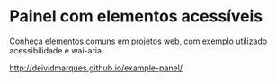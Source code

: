 Painel com elementos acessíveis
===============================


Conheça elementos comuns em projetos web, com exemplo utilizado acessibilidade e wai-aria.

http://deividmarques.github.io/example-panel/
